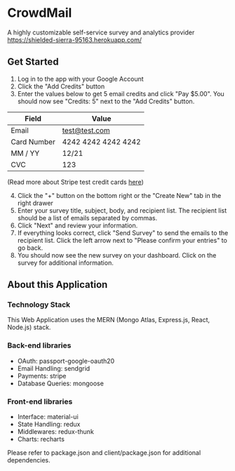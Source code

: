 # CrowdMail

A highly customizable self-service survey and analytics provider
https://shielded-sierra-95163.herokuapp.com/

## Get Started

1. Log in to the app with your Google Account 
2. Click the "Add Credits" button
3. Enter the values below to get 5 email credits and click "Pay $5.00". You should now see "Credits: 5" next to the "Add Credits" button.

| Field | Value |
| ----------- | ----------- |
| Email | test@test.com |
| Card Number | 4242 4242 4242 4242 |
| MM / YY | 12/21 |
| CVC | 123 |
(Read more about Stripe test credit cards [here](https://stripe.com/docs/testing))

4. Click the "+" button on the bottom right or the "Create New" tab in the right drawer
5. Enter your survey title, subject, body, and recipient list. The recipient list should be a list of emails separated by commas.
6. Click "Next" and review your information. 
7. If everything looks correct, click "Send Survey" to send the emails to the recipient list. Click the left arrow next to "Please confirm your entries" to go back.
8. You should now see the new survey on your dashboard. Click on the survey for additional information. 

## About this Application

### Technology Stack 
This Web Application uses the MERN (Mongo Atlas, Express.js, React, Node.js) stack.
### Back-end libraries
- OAuth: passport-google-oauth20
- Email Handling: sendgrid 
- Payments: stripe 
- Database Queries: mongoose
### Front-end libraries
- Interface: material-ui
- State Handling: redux
- Middlewares: redux-thunk
- Charts: recharts

Please refer to package.json and client/package.json for additional dependencies.

